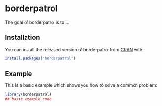 # borderpatrol

<!-- badges: start -->
<!-- badges: end -->

The goal of borderpatrol is to ...

## Installation

You can install the released version of borderpatrol from [CRAN](https://CRAN.R-project.org) with:

``` r
install.packages("borderpatrol")
```

## Example

This is a basic example which shows you how to solve a common problem:

``` r
library(borderpatrol)
## basic example code
```

